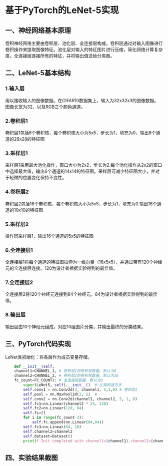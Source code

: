# 基于PyTorch的LeNet-5实现
## 一、神经网络基本原理
卷积神经网络主要由卷积层、池化层、全连接层构成。卷积层通过对输入图像进行卷积操作来提取图像特征。池化层对输入的特征图片进行压缩，简化网络计算复杂度。全连接层连接所有的特征，并将输出值送给分类器。
## 二、LeNet-5基本结构
### 1.输入层
用以接收输入的图像数据。在CIFAR10数据集上，输入为32x32x3的图像数据。图像长宽为32，以及RGB三个颜色通道。
### 2.卷积层1
卷积层1包括6个卷积核，每个卷积核大小为5x5，步长为1，填充为0，输出6个通道的28x28的特征图
### 3.采样层1
采样层1采用最大池化操作，窗口大小为2x2，步长为2.每个池化操作从2x2的窗口中选择最大值，输出6个通道的14x14的特征图。采样层可减少特征图大小，并对于轻微的位置变化保持不变性。
### 4.卷积层2
卷积层2包括16个卷积核，每个卷积核大小为5x5，步长为1，填充为0.输出16个通道的10x10的特征图
### 5.采样层2
操作同采样层1，输出16个通道的5x5的特征图
### 6.全连接层1
全连接层1将每个通道的特征图拉伸为一维向量（16x5x5），并通过带有120个神经元的全连接层连接。120为设计者根据实验得到的最佳值。
### 7.全连接层2
全连接层2将120个神经元连接到84个神经元。84为设计者根据实验得到的最佳值。
### 8.输出层
输出层由10个神经元组成，对应10组图片分类，并输出最终的分类结果。

## 三、PyTorch代码实现
LeNet类初始化：将各层作为成员变量存储。
```python
    def __init__(self,
    channel1=CHANNEL_1, # 卷积层1的卷积核数量。默认为6
    channel2=CHANNEL_2, # 卷积层2的卷积核数量。默认为16
    fc_count=FC_COUNT): # 全连接层数量，默认为3
        super(LeNet5, self).__init__()  # 父类构造方法
        self.conv1 = nn.Conv2d(3, channel1, 5,1,0) # 卷积层1
        self.pool = nn.MaxPool2d(2, 2)  #
        self.conv2 = nn.Conv2d(channel1, channel2, 5, 1, 0)
        self.fc1=nn.Linear(channel2 * 25, 120)
        self.fc2=nn.Linear(120, 84)
        self.fc=[]
        for i in range(fc_count-3):
            self.fc.append(nn.Linear(84,84))
        self.fc3=nn.Linear(84, 10)
        self.channel2=channel2
        self.dataset=Dataset()
        print(f'Init completed with channel1={channel1},channel2={channel2},fc_count={len(self.fc)+3}')
```
## 四、实验结果截图
 <!-- 参考：
 https://blog.csdn.net/yjl9122/article/details/70198357
% https://zhuanlan.zhihu.com/p/616996325 -->